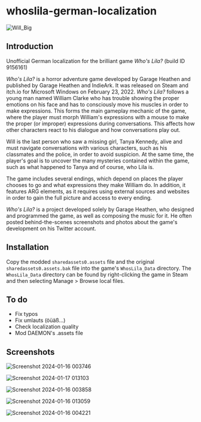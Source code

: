 # whoslila-german-localization

![Will_Big](https://github.com/juliangrtz/whoslila-german-localization/assets/152074442/83545d1c-9ea1-4895-bddc-0dccc7f9c18a)

## Introduction

Unofficial German localization for the brilliant game *Who's Lila?* (build ID 9156161)

*Who's Lila?* is a horror adventure game developed by Garage Heathen and published by Garage Heathen and IndieArk. It was released on Steam and itch.io for Microsoft Windows on February 23, 2022. *Who's Lila?* follows a young man named William Clarke who has trouble showing the proper emotions on his face and has to consciously move his muscles in order to make expressions. This forms the main gameplay mechanic of the game, where the player must morph William's expressions with a mouse to make the proper (or improper) expressions during conversations. This affects how other characters react to his dialogue and how conversations play out.

Will is the last person who saw a missing girl, Tanya Kennedy, alive and must navigate conversations with various characters, such as his classmates and the police, in order to avoid suspicion. At the same time, the player's goal is to uncover the many mysteries contained within the game, such as what happened to Tanya and of course, who Lila is.

The game includes several endings, which depend on places the player chooses to go and what expressions they make William do. In addition, it features ARG elements, as it requires using external sources and websites in order to gain the full picture and access to every ending.

*Who's Lila?* is a project developed solely by Garage Heathen, who designed and programmed the game, as well as composing the music for it. He often posted behind-the-scenes screenshots and photos about the game's development on his Twitter account.

## Installation

Copy the modded `sharedassets0.assets` file and the original `sharedassets0.assets.bak` file into the game's `WhosLila_Data` directory.
The `WhosLila_Data` directory can be found by right-clicking the game in Steam and then selecting Manage > Browse local files.

## To do

- Fix typos
- Fix umlauts (öüäß...)
- Check localization quality
- Mod DAEMON's .assets file

## Screenshots

![Screenshot 2024-01-16 003746](https://github.com/juliangrtz/whoslila-german-localization/assets/152074442/dadb58e2-9b4c-442e-a716-48deed3da858)

![Screenshot 2024-01-17 013103](https://github.com/juliangrtz/whoslila-german-localization/assets/152074442/4af391c0-6ca7-4757-a059-54df2b7e8af3)

![Screenshot 2024-01-16 003858](https://github.com/juliangrtz/whoslila-german-localization/assets/152074442/bf96a1a2-5152-42ad-b8fe-346218805527)

![Screenshot 2024-01-16 013059](https://github.com/juliangrtz/whoslila-german-localization/assets/152074442/bf6aabd3-f24c-431f-8f30-3f61ac35f471)

![Screenshot 2024-01-16 004221](https://github.com/juliangrtz/whoslila-german-localization/assets/152074442/1802fc71-c0ff-494d-a264-088b1ce48c3a)


